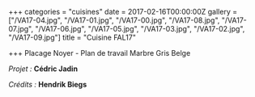 +++
categories = "cuisines"
date = 2017-02-16T00:00:00Z
gallery = ["/VA17-04.jpg", "/VA17-01.jpg", "/VA17-00.jpg", "/VA17-08.jpg", "/VA17-07.jpg", "/VA17-06.jpg", "/VA17-05.jpg", "/VA17-03.jpg", "/VA17-02.jpg", "/VA17-09.jpg"]
title = "Cuisine FAL17"

+++
Placage Noyer - Plan de travail Marbre Gris Belge

_Projet :_ **Cédric Jadin**

_Crédits :_ **Hendrik Biegs**